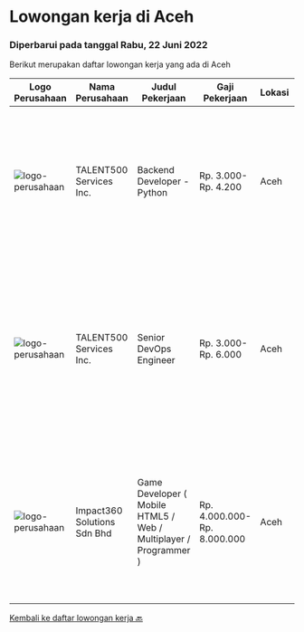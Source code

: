 
  # Lowongan kerja di Aceh

  ### Diperbarui pada tanggal Rabu, 22 Juni 2022

  Berikut merupakan daftar lowongan kerja yang ada di Aceh

  |Logo Perusahaan | Nama Perusahaan | Judul Pekerjaan | Gaji Pekerjaan | Lokasi | Deskripsi | Tanggal diunggah | Pranala |
  | -------------- | --------------- | --------------- | --------- | --------- | -------------- | ------- | ----------- |
  |![logo-perusahaan](https://i.ibb.co/sqvTCh9/112815900-stock-vector-no-image-available-icon-flat-vector.webp)|TALENT500 Services Inc.|Backend Developer - Python|Rp. 3.000-Rp. 4.200|Aceh|The RoleThe Content Systems team builds the tools and services that bring GETTR content to life. Our engineering team is looking for a software...|Kamis, 09 Juni 2022|https://www.jobstreet.co.id/id/job/backend-developer-python-4962270/origin/my?token=0~774d51ea-692c-4b3c-9c66-0cecb193b770&sectionRank=1&jobId=jobstreet-my-job-4962270|
|![logo-perusahaan](https://i.ibb.co/sqvTCh9/112815900-stock-vector-no-image-available-icon-flat-vector.webp)|TALENT500 Services Inc.|Senior DevOps Engineer|Rp. 3.000-Rp. 6.000|Aceh|The Role: The Senior DevOps Systems Engineer entails working with various team members from across the organization, primarily in the Engineering...|Kamis, 09 Juni 2022|https://www.jobstreet.co.id/id/job/senior-devops-engineer-4962258/origin/my?token=0~774d51ea-692c-4b3c-9c66-0cecb193b770&sectionRank=2&jobId=jobstreet-my-job-4962258|
|![logo-perusahaan](https://image-service-cdn.seek.com.au/06b729438205195a03d4bcec08ce1ddd5d9c1576/ee4dce1061f3f616224767ad58cb2fc751b8d2dc)|Impact360 Solutions Sdn Bhd|Game Developer ( Mobile HTML5 / Web / Multiplayer / Programmer )|Rp. 4.000.000-Rp. 8.000.000|Aceh|We are hiring remote HTML5 game developers from all parts of Indonesia. If you have real experience building HTML5 games or applications, you're...|Kamis, 02 Juni 2022|https://www.jobstreet.co.id/id/job/game-developer-mobile-html5-web-multiplayer-programmer-4973495/origin/my?token=0~774d51ea-692c-4b3c-9c66-0cecb193b770&sectionRank=3&jobId=jobstreet-my-job-4973495|


  [Kembali ke daftar lowongan kerja 🔙](../README.md#daftar-lowongan-kerja)
  